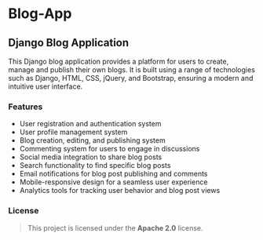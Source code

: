 # Blog-App

## Django Blog Application
This Django blog application provides a platform for users to create, manage and publish their own blogs. It is built using a range of technologies such as Django, HTML, CSS, jQuery, and Bootstrap, ensuring a modern and intuitive user interface.

### Features
* User registration and authentication system
* User profile management system
* Blog creation, editing, and publishing system
* Commenting system for users to engage in discussions
* Social media integration to share blog posts
* Search functionality to find specific blog posts
* Email notifications for blog post publishing and comments
* Mobile-responsive design for a seamless user experience
* Analytics tools for tracking user behavior and blog post views

### License
> This project is licensed under the **Apache 2.0** license.
